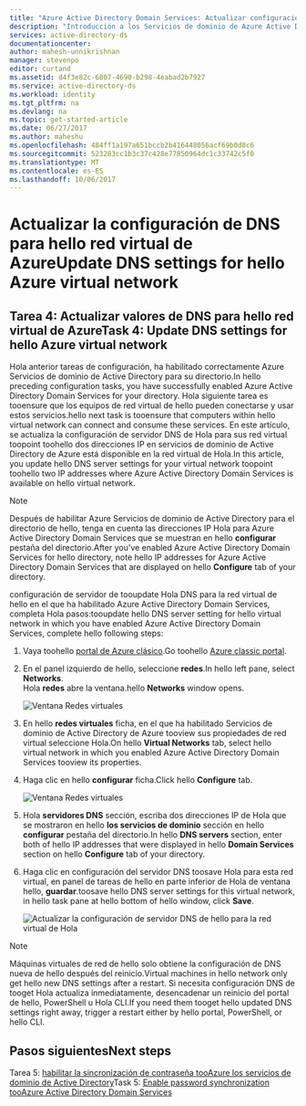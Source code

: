 ```yaml
---
title: "Azure Active Directory Domain Services: Actualizar configuración de DNS para hello red virtual de Azure | Documentos de Microsoft"
description: "Introducción a los Servicios de dominio de Azure Active Directory"
services: active-directory-ds
documentationcenter: 
author: mahesh-unnikrishnan
manager: stevenpo
editor: curtand
ms.assetid: d4f3e82c-6807-4690-b298-4eabad2b7927
ms.service: active-directory-ds
ms.workload: identity
ms.tgt_pltfrm: na
ms.devlang: na
ms.topic: get-started-article
ms.date: 06/27/2017
ms.author: maheshu
ms.openlocfilehash: 484ff1a197a651bccb2b416448056acf69b0d8c6
ms.sourcegitcommit: 523283cc1b3c37c428e77850964dc1c33742c5f0
ms.translationtype: MT
ms.contentlocale: es-ES
ms.lasthandoff: 10/06/2017
---
```

# <a name="update-dns-settings-for-hello-azure-virtual-network"></a><span data-ttu-id="f2d0e-103">Actualizar la configuración de DNS para hello red virtual de Azure</span><span class="sxs-lookup"><span data-stu-id="f2d0e-103">Update DNS settings for hello Azure virtual network</span></span>
## <a name="task-4-update-dns-settings-for-hello-azure-virtual-network"></a><span data-ttu-id="f2d0e-104">Tarea 4: Actualizar valores de DNS para hello red virtual de Azure</span><span class="sxs-lookup"><span data-stu-id="f2d0e-104">Task 4: Update DNS settings for hello Azure virtual network</span></span>
<span data-ttu-id="f2d0e-105">Hola anterior tareas de configuración, ha habilitado correctamente Azure Servicios de dominio de Active Directory para su directorio.</span><span class="sxs-lookup"><span data-stu-id="f2d0e-105">In hello preceding configuration tasks, you have successfully enabled Azure Active Directory Domain Services for your directory.</span></span> <span data-ttu-id="f2d0e-106">Hola siguiente tarea es tooensure que los equipos de red virtual de hello pueden conectarse y usar estos servicios.</span><span class="sxs-lookup"><span data-stu-id="f2d0e-106">hello next task is tooensure that computers within hello virtual network can connect and consume these services.</span></span> <span data-ttu-id="f2d0e-107">En este artículo, se actualiza la configuración de servidor DNS de Hola para sus red virtual toopoint toohello dos direcciones IP en servicios de dominio de Active Directory de Azure está disponible en la red virtual de Hola.</span><span class="sxs-lookup"><span data-stu-id="f2d0e-107">In this article, you update hello DNS server settings for your virtual network toopoint toohello two IP addresses where Azure Active Directory Domain Services is available on hello virtual network.</span></span>

> [!NOTE]
> <span data-ttu-id="f2d0e-108">Después de habilitar Azure Servicios de dominio de Active Directory para el directorio de hello, tenga en cuenta las direcciones IP Hola para Azure Active Directory Domain Services que se muestran en hello **configurar** pestaña del directorio.</span><span class="sxs-lookup"><span data-stu-id="f2d0e-108">After you've enabled Azure Active Directory Domain Services for hello directory, note hello IP addresses for Azure Active Directory Domain Services that are displayed on hello **Configure** tab of your directory.</span></span>
>
>

<span data-ttu-id="f2d0e-109">configuración de servidor de tooupdate Hola DNS para la red virtual de hello en el que ha habilitado Azure Active Directory Domain Services, completa Hola pasos:</span><span class="sxs-lookup"><span data-stu-id="f2d0e-109">tooupdate hello DNS server setting for hello virtual network in which you have enabled Azure Active Directory Domain Services, complete hello following steps:</span></span>

1. <span data-ttu-id="f2d0e-110">Vaya toohello [portal de Azure clásico](https://manage.windowsazure.com).</span><span class="sxs-lookup"><span data-stu-id="f2d0e-110">Go toohello [Azure classic portal](https://manage.windowsazure.com).</span></span>
2. <span data-ttu-id="f2d0e-111">En el panel izquierdo de hello, seleccione **redes**.</span><span class="sxs-lookup"><span data-stu-id="f2d0e-111">In hello left pane, select **Networks**.</span></span>  
    <span data-ttu-id="f2d0e-112">Hola **redes** abre la ventana.</span><span class="sxs-lookup"><span data-stu-id="f2d0e-112">hello **Networks** window opens.</span></span>

    ![Ventana Redes virtuales](./media/active-directory-domain-services-getting-started/virtual-network-select.png)
3. <span data-ttu-id="f2d0e-114">En hello **redes virtuales** ficha, en el que ha habilitado Servicios de dominio de Active Directory de Azure tooview sus propiedades de red virtual seleccione Hola.</span><span class="sxs-lookup"><span data-stu-id="f2d0e-114">On hello **Virtual Networks** tab, select hello virtual network in which you enabled Azure Active Directory Domain Services tooview its properties.</span></span>
4. <span data-ttu-id="f2d0e-115">Haga clic en hello **configurar** ficha.</span><span class="sxs-lookup"><span data-stu-id="f2d0e-115">Click hello **Configure** tab.</span></span>

    ![Ventana Redes virtuales](./media/active-directory-domain-services-getting-started/virtual-network-configure-tab.png)
5. <span data-ttu-id="f2d0e-117">Hola **servidores DNS** sección, escriba dos direcciones IP de Hola que se mostraron en hello **los servicios de dominio** sección en hello **configurar** pestaña del directorio.</span><span class="sxs-lookup"><span data-stu-id="f2d0e-117">In hello **DNS servers** section, enter both of hello IP addresses that were displayed in hello **Domain Services** section on hello **Configure** tab of your directory.</span></span>
6. <span data-ttu-id="f2d0e-118">Haga clic en configuración del servidor DNS toosave Hola para esta red virtual, en panel de tareas de hello en parte inferior de Hola de ventana hello, **guardar**.</span><span class="sxs-lookup"><span data-stu-id="f2d0e-118">toosave hello DNS server settings for this virtual network, in hello task pane at hello bottom of hello window, click **Save**.</span></span>

   ![Actualizar la configuración de servidor DNS de hello para la red virtual de Hola](./media/active-directory-domain-services-getting-started/update-dns.png)

> [!NOTE]
>  <span data-ttu-id="f2d0e-120">Máquinas virtuales de red de hello solo obtiene la configuración de DNS nueva de hello después del reinicio.</span><span class="sxs-lookup"><span data-stu-id="f2d0e-120">Virtual machines in hello network only get hello new DNS settings after a restart.</span></span> <span data-ttu-id="f2d0e-121">Si necesita configuración DNS de tooget Hola actualiza inmediatamente, desencadenar un reinicio del portal de hello, PowerShell u Hola CLI.</span><span class="sxs-lookup"><span data-stu-id="f2d0e-121">If you need them tooget hello updated DNS settings right away, trigger a restart either by hello portal, PowerShell, or hello CLI.</span></span>
>
>

## <a name="next-steps"></a><span data-ttu-id="f2d0e-122">Pasos siguientes</span><span class="sxs-lookup"><span data-stu-id="f2d0e-122">Next steps</span></span>
<span data-ttu-id="f2d0e-123">Tarea 5: [habilitar la sincronización de contraseña tooAzure los servicios de dominio de Active Directory](active-directory-ds-getting-started-password-sync.md)</span><span class="sxs-lookup"><span data-stu-id="f2d0e-123">Task 5: [Enable password synchronization tooAzure Active Directory Domain Services](active-directory-ds-getting-started-password-sync.md)</span></span>
